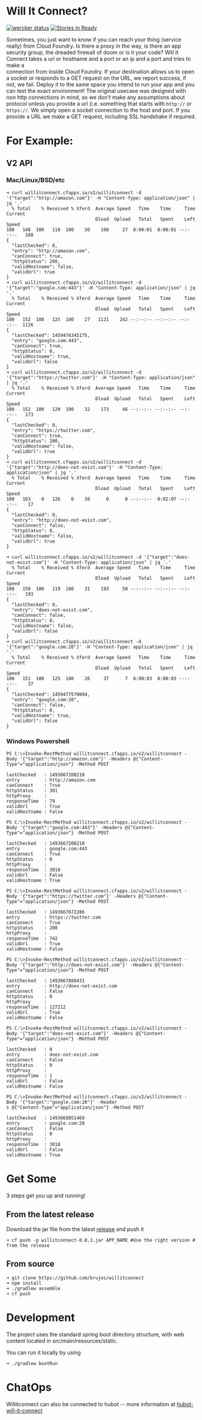 
Will It Connect?
================
[![wercker status](https://app.wercker.com/status/95669acf2b99f3b76662dd01e0696d37/m "wercker status")](https://app.wercker.com/project/bykey/95669acf2b99f3b76662dd01e0696d37)
[![Stories in Ready](https://badge.waffle.io/krujos/willitconnect.png?label=ready&title=Ready)](https://waffle.io/krujos/willitconnect)

 Sometimes, you just want to know if you can reach your thing (service really)
 from Cloud Foundry. Is there a proxy in the way, is there an app security
 group, the dreaded firewall of doom or is it your code? Will It Connect
 takes a url or hostname and a port or an ip and a port and tries to make a  
 connection from inside Cloud Foundry. If your destination allows us to open 
 a socket or responds to a GET request on the URL, we report success, if not,
 we fail. Deploy it to the same space you intend to run your app and you can 
 test the exact environment! The original usecase was designed with non http 
 connections in mind, so we don't make any assumptions about protocol unless 
 you provide a url (i.e. something that starts with `http://` or `https://`.
 We simply open a socket connection to the host and port. If you provide a 
 URL we make a GET request, including SSL handshake if required.


# For Example:

## V2 API
### Mac/Linux/BSD/etc
```
➜ curl willitconnect.cfapps.io/v2/willitconnect -d '{"target":"http://amazon.com"}' -H "Content-Type: application/json" | jq '.'
  % Total    % Received % Xferd  Average Speed   Time    Time     Time  Current
                                 Dload  Upload   Total   Spent    Left  Speed
100   148  100   118  100    30    108     27  0:00:01  0:00:01 --:--:--   108
{
  "lastChecked": 0,
  "entry": "http://amazon.com",
  "canConnect": true,
  "httpStatus": 200,
  "validHostname": false,
  "validUrl": true
}
➜ curl willitconnect.cfapps.io/v2/willitconnect -d '{"target":"google.com:443"}' -H "Content-Type: application/json" | jq '.'
  % Total    % Received % Xferd  Average Speed   Time    Time     Time  Current
                                 Dload  Upload   Total   Spent    Left  Speed
100   152  100   125  100    27   1121    242 --:--:-- --:--:-- --:--:--  1126
{
  "lastChecked": 1459476345175,
  "entry": "google.com:443",
  "canConnect": true,
  "httpStatus": 0,
  "validHostname": true,
  "validUrl": false
}
➜ curl willitconnect.cfapps.io/v2/willitconnect -d '{"target":"https://twitter.com"}' -H "Content-Type: application/json" | jq '.'
  % Total    % Received % Xferd  Average Speed   Time    Time     Time  Current
                                 Dload  Upload   Total   Spent    Left  Speed
100   152  100   120  100    32    173     46 --:--:-- --:--:-- --:--:--   173
{
  "lastChecked": 0,
  "entry": "https://twitter.com",
  "canConnect": true,
  "httpStatus": 200,
  "validHostname": false,
  "validUrl": true
}
➜ curl willitconnect.cfapps.io/v2/willitconnect -d '{"target":"http://does-not-exist.com"}' -H "Content-Type: application/json" | jq '.'
  % Total    % Received % Xferd  Average Speed   Time    Time     Time  Current
                                 Dload  Upload   Total   Spent    Left  Speed
100   163    0   126    0    38      0      0 --:--:--  0:02:07 --:--:--    17
{
  "lastChecked": 0,
  "entry": "http://does-not-exist.com",
  "canConnect": false,
  "httpStatus": 0,
  "validHostname": false,
  "validUrl": true
}

➜ curl willitconnect.cfapps.io/v2/willitconnect -d '{"target":"does-not-exist.com"}' -H "Content-Type: application/json" | jq '.'
  % Total    % Received % Xferd  Average Speed   Time    Time     Time  Current
                                 Dload  Upload   Total   Spent    Left  Speed
100   150  100   119  100    31    193     50 --:--:-- --:--:-- --:--:--   193
{
  "lastChecked": 0,
  "entry": "does-not-exist.com",
  "canConnect": false,
  "httpStatus": 0,
  "validHostname": false,
  "validUrl": false
}
➜ curl willitconnect.cfapps.io/v2/willitconnect -d '{"target":"google.com:20"}' -H "Content-Type: application/json" | jq '.'
  % Total    % Received % Xferd  Average Speed   Time    Time     Time  Current
                                 Dload  Upload   Total   Spent    Left  Speed
100   151  100   125  100    26     37      7  0:00:03  0:00:03 --:--:--    37
{
  "lastChecked": 1459477570094,
  "entry": "google.com:20",
  "canConnect": false,
  "httpStatus": 0,
  "validHostname": true,
  "validUrl": false
}
```

### Windows Powershell
```
PS C:\>Invoke-RestMethod willitconnect.cfapps.io/v2/willitconnect -Body '{"target":"http://amazon.com"}' -Headers @{"Content-Type"="application/json"} -Method POST

lastChecked   : 1493667208210
entry         : http://amazon.com
canConnect    : True
httpStatus    : 301
httpProxy     :
responseTime  : 79
validUrl      : True
validHostname : False

PS C:\>Invoke-RestMethod willitconnect.cfapps.io/v2/willitconnect -Body '{"target":"google.com:443"}' -Headers @{"Content-Type"="application/json"} -Method POST

lastChecked   : 1493667208210
entry         : google.com:443
canConnect    : True
httpStatus    : 0
httpProxy     :
responseTime  : 3018
validUrl      : False
validHostname : True

PS C:\>Invoke-RestMethod willitconnect.cfapps.io/v2/willitconnect -Body '{"target":"https://twitter.com"}' -Headers @{"Content-Type"="application/json"} -Method POST

lastChecked   : 1493667672286
entry         : https://twitter.com
canConnect    : True
httpStatus    : 200
httpProxy     :
responseTime  : 742
validUrl      : True
validHostname : False

PS C:\>Invoke-RestMethod willitconnect.cfapps.io/v2/willitconnect -Body '{"target":"http://does-not-exist.com"}' -Headers @{"Content-Type"="application/json"} -Method POST

lastChecked   : 1493667888431
entry         : http://does-not-exist.com
canConnect    : False
httpStatus    : 0
httpProxy     :
responseTime  : 127212
validUrl      : True
validHostname : False

PS C:\>Invoke-RestMethod willitconnect.cfapps.io/v2/willitconnect -Body '{"target":"does-not-exist.com"}' -Headers @{"Content-Type"="application/json"} -Method POST

lastChecked   : 0
entry         : does-not-exist.com
canConnect    : False
httpStatus    : 0
httpProxy     :
responseTime  : 1
validUrl      : False
validHostname : False

PS C:\>Invoke-RestMethod willitconnect.cfapps.io/v2/willitconnect -Body '{"target":"google.com:20"}' -Header
s @{"Content-Type"="application/json"} -Method POST

lastChecked   : 1493668051469
entry         : google.com:20
canConnect    : False
httpStatus    : 0
httpProxy     :
responseTime  : 3018
validUrl      : False
validHostname : True
```

# Get Some
3 steps get you up and running!
## From the latest release
Download the jar file from the latest [release](https://github.com/krujos/willitconnect/releases)
and push it

```
➜ cf push -p willitconnect-0.0.1.jar APP_NAME #Use the right version # from the release
```

## From source

```
➜ git clone https://github.com/krujos/willitconnect
➜ npm install
➜ ./gradlew assemble
➜ cf push
```

# Development
The project uses the standard spring boot directory structure, with web content located
in src/main/resources/static.

You can run it locally by using
```
➜ ./gradlew bootRun
```

# ChatOps

Willitconnect can also be connected to hubot -- more information at [hubot-will-it-connect](https://www.npmjs.com/package/hubot-will-it-connect)
